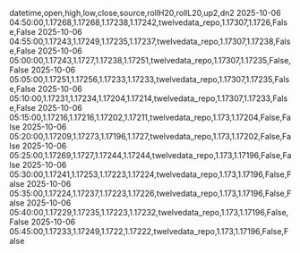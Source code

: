 datetime,open,high,low,close,source,rollH20,rollL20,up2,dn2
2025-10-06 04:50:00,1.17268,1.17268,1.17238,1.17242,twelvedata_repo,1.17307,1.1726,False,False
2025-10-06 04:55:00,1.17243,1.17249,1.17235,1.17237,twelvedata_repo,1.17307,1.17238,False,False
2025-10-06 05:00:00,1.17243,1.1727,1.17238,1.17251,twelvedata_repo,1.17307,1.17235,False,False
2025-10-06 05:05:00,1.17251,1.17256,1.17233,1.17233,twelvedata_repo,1.17307,1.17235,False,False
2025-10-06 05:10:00,1.17231,1.17234,1.17204,1.17214,twelvedata_repo,1.17307,1.17233,False,False
2025-10-06 05:15:00,1.17216,1.17216,1.17202,1.17211,twelvedata_repo,1.173,1.17204,False,False
2025-10-06 05:20:00,1.17209,1.17273,1.17196,1.1727,twelvedata_repo,1.173,1.17202,False,False
2025-10-06 05:25:00,1.17269,1.1727,1.17244,1.17244,twelvedata_repo,1.173,1.17196,False,False
2025-10-06 05:30:00,1.17241,1.17253,1.17223,1.17224,twelvedata_repo,1.173,1.17196,False,False
2025-10-06 05:35:00,1.17224,1.17237,1.17223,1.17226,twelvedata_repo,1.173,1.17196,False,False
2025-10-06 05:40:00,1.17229,1.17235,1.17223,1.17232,twelvedata_repo,1.173,1.17196,False,False
2025-10-06 05:45:00,1.17233,1.17249,1.1722,1.17222,twelvedata_repo,1.173,1.17196,False,False

